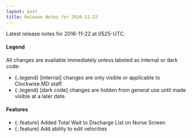 ```yaml
---
layout: post
title: Release Notes for 2016-11-22
---
```


Latest release notes for 2016-11-22 at 0525-UTC.

<div class='legend' markdown='1'>

#### Legend

All changes are available immediately unless labeled as internal or dark code:

- {:.legend} [internal] changes are only visible or applicable to Clockwise.MD staff.
- {:.legend} [dark code] changes are hidden from general use until made visible at a later date.

</div>

<div class='features' markdown='1'>

#### Features

- {:.feature} Added Total Wait to Discharge List on Nurse Screen
- {:.feature} Add ability to edit velocities

</div>

